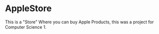AppleStore
==========

This is a "Store" Where you can buy Apple Products, this was a project for Computer Science 1.
